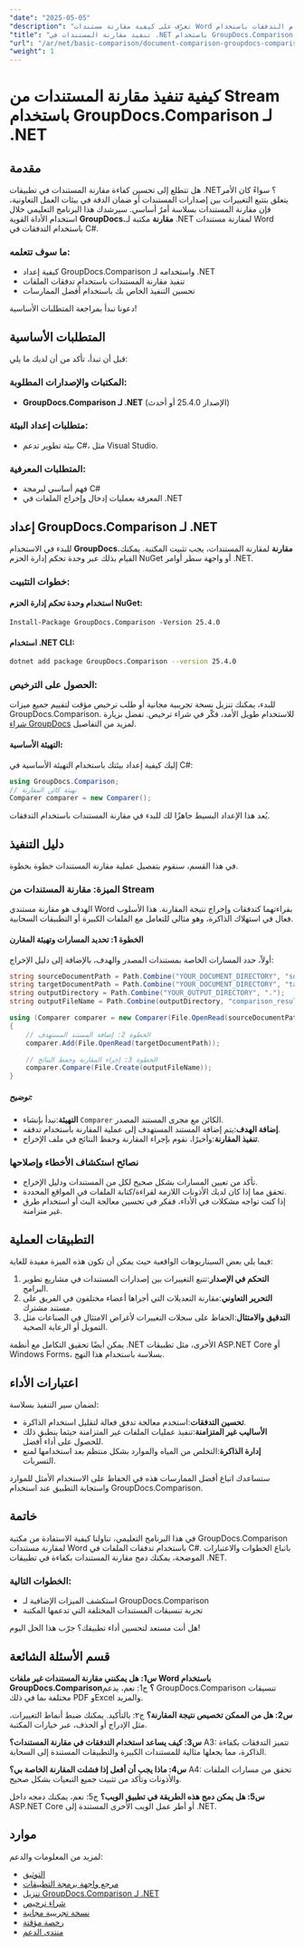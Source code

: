 ```yaml
---
"date": "2025-05-05"
"description": "تعرّف على كيفية مقارنة مستندات Word بكفاءة باستخدام التدفقات باستخدام GroupDocs.Comparison لـ .NET. يغطي هذا الدليل الإعداد والتنفيذ وأفضل الممارسات."
"title": "تنفيذ مقارنة المستندات في .NET باستخدام GroupDocs.Comparison لملفات Word من التدفقات"
"url": "/ar/net/basic-comparison/document-comparison-groupdocs-comparison-net-csharp/"
"weight": 1
---
```


# كيفية تنفيذ مقارنة المستندات من Stream باستخدام GroupDocs.Comparison لـ .NET

## مقدمة

هل تتطلع إلى تحسين كفاءة مقارنة المستندات في تطبيقات .NET؟ سواءً كان الأمر يتعلق بتتبع التغييرات بين إصدارات المستندات أو ضمان الدقة في بيئات العمل التعاونية، فإن مقارنة المستندات بسلاسة أمرٌ أساسي. سيرشدك هذا البرنامج التعليمي خلال استخدام الأداة القوية **GroupDocs.مقارنة** مكتبة لـ .NET لمقارنة مستندات Word باستخدام التدفقات في C#.

### ما سوف تتعلمه:
- كيفية إعداد GroupDocs.Comparison واستخدامه لـ .NET
- تنفيذ مقارنة المستندات باستخدام تدفقات الملفات
- تحسين التنفيذ الخاص بك باستخدام أفضل الممارسات

دعونا نبدأ بمراجعة المتطلبات الأساسية!

## المتطلبات الأساسية

قبل أن تبدأ، تأكد من أن لديك ما يلي:

### المكتبات والإصدارات المطلوبة:
- **GroupDocs.Comparison لـ .NET** (الإصدار 25.4.0 أو أحدث)

### متطلبات إعداد البيئة:
- بيئة تطوير تدعم C#، مثل Visual Studio.

### المتطلبات المعرفية:
- فهم أساسي لبرمجة C#
- المعرفة بعمليات إدخال وإخراج الملفات في .NET

## إعداد GroupDocs.Comparison لـ .NET

للبدء في الاستخدام **GroupDocs.مقارنة** لمقارنة المستندات، يجب تثبيت المكتبة. يمكنك القيام بذلك عبر وحدة تحكم إدارة الحزم NuGet أو واجهة سطر أوامر .NET.

### خطوات التثبيت:

#### استخدام وحدة تحكم إدارة الحزم NuGet:
```plaintext
Install-Package GroupDocs.Comparison -Version 25.4.0
```

#### استخدام .NET CLI:
```bash
dotnet add package GroupDocs.Comparison --version 25.4.0
```

### الحصول على الترخيص:
للبدء، يمكنك تنزيل نسخة تجريبية مجانية أو طلب ترخيص مؤقت لتقييم جميع ميزات GroupDocs.Comparison. للاستخدام طويل الأمد، فكّر في شراء ترخيص. تفضل بزيارة [شراء GroupDocs](https://purchase.groupdocs.com/buy) لمزيد من التفاصيل.

#### التهيئة الأساسية:

إليك كيفية إعداد بيئتك باستخدام التهيئة الأساسية في C#:

```csharp
using GroupDocs.Comparison;
// تهيئة كائن المقارنة
Comparer comparer = new Comparer();
```

يُعد هذا الإعداد البسيط جاهزًا لك للبدء في مقارنة المستندات باستخدام التدفقات.

## دليل التنفيذ

في هذا القسم، سنقوم بتفصيل عملية مقارنة المستندات خطوة بخطوة.

### الميزة: مقارنة المستندات من Stream

الهدف هو مقارنة مستندي Word بقراءتهما كتدفقات وإخراج نتيجة المقارنة. هذا الأسلوب فعال في استهلاك الذاكرة، وهو مثالي للتعامل مع الملفات الكبيرة أو التطبيقات السحابية.

#### الخطوة 1: تحديد المسارات وتهيئة المقارن

أولاً، حدد المسارات الخاصة بمستندات المصدر والهدف، بالإضافة إلى دليل الإخراج:

```csharp
string sourceDocumentPath = Path.Combine("YOUR_DOCUMENT_DIRECTORY", "source.docx");
string targetDocumentPath = Path.Combine("YOUR_DOCUMENT_DIRECTORY", "target.docx");
string outputDirectory = Path.Combine("YOUR_OUTPUT_DIRECTORY", ".");
string outputFileName = Path.Combine(outputDirectory, "comparison_result.docx");

using (Comparer comparer = new Comparer(File.OpenRead(sourceDocumentPath)))
{
    // الخطوة 2: إضافة المستند المستهدف
    comparer.Add(File.OpenRead(targetDocumentPath));

    // الخطوة 3: إجراء المقارنة وحفظ النتائج
    comparer.Compare(File.Create(outputFileName));
}
```

##### توضيح:
- **التهيئة**:نبدأ بإنشاء `Comparer` الكائن مع مجرى المستند المصدر.
- **إضافة الهدف**:يتم إضافة المستند المستهدف إلى عملية المقارنة باستخدام تدفقه.
- **تنفيذ المقارنة**:وأخيرًا، نقوم بإجراء المقارنة وحفظ النتائج في ملف الإخراج.

### نصائح استكشاف الأخطاء وإصلاحها
- تأكد من تعيين المسارات بشكل صحيح لكل من المستندات ودليل الإخراج.
- تحقق مما إذا كان لديك الأذونات اللازمة لقراءة/كتابة الملفات في المواقع المحددة.
- إذا كنت تواجه مشكلات في الأداء، ففكر في تحسين معالجة البث أو استخدام طرق غير متزامنة.

## التطبيقات العملية

فيما يلي بعض السيناريوهات الواقعية حيث يمكن أن تكون هذه الميزة مفيدة للغاية:

1. **التحكم في الإصدار**:تتبع التغييرات بين إصدارات المستندات في مشاريع تطوير البرامج.
2. **التحرير التعاوني**:مقارنة التعديلات التي أجراها أعضاء مختلفون في الفريق على مستند مشترك.
3. **التدقيق والامتثال**:الحفاظ على سجلات التغييرات لأغراض الامتثال في الصناعات مثل التمويل أو الرعاية الصحية.

يمكن أيضًا تحقيق التكامل مع أنظمة .NET الأخرى، مثل تطبيقات ASP.NET Core أو Windows Forms، بسلاسة باستخدام هذا النهج.

## اعتبارات الأداء

لضمان سير التنفيذ بسلاسة:
- **تحسين التدفقات**:استخدم معالجة تدفق فعالة لتقليل استخدام الذاكرة.
- **الأساليب غير المتزامنة**:تنفيذ عمليات الملفات غير المتزامنة حيثما ينطبق ذلك للحصول على أداء أفضل.
- **إدارة الذاكرة**:التخلص من المياه والموارد بشكل منتظم بعد استخدامها لمنع التسربات.

ستساعدك اتباع أفضل الممارسات هذه في الحفاظ على الاستخدام الأمثل للموارد واستجابة التطبيق عند استخدام GroupDocs.Comparison.

## خاتمة

في هذا البرنامج التعليمي، تناولنا كيفية الاستفادة من مكتبة GroupDocs.Comparison لمقارنة مستندات Word باستخدام تدفقات الملفات في C#. باتباع الخطوات والاعتبارات الموضحة، يمكنك دمج مقارنة المستندات بكفاءة في تطبيقات .NET. 

### الخطوات التالية:
- استكشف الميزات الإضافية لـ GroupDocs.Comparison
- تجربة تنسيقات المستندات المختلفة التي تدعمها المكتبة

هل أنت مستعد لتحسين أداء تطبيقك؟ جرّب هذا الحل اليوم!

## قسم الأسئلة الشائعة

**س1: هل يمكنني مقارنة المستندات غير ملفات Word باستخدام GroupDocs.Comparison؟**
ج1: نعم، يدعم GroupDocs.Comparison تنسيقات مختلفة بما في ذلك PDF وExcel والمزيد.

**س2: هل من الممكن تخصيص نتيجة المقارنة؟**
ج٢: بالتأكيد. يمكنك ضبط أنماط التغييرات، مثل الإدراج أو الحذف، عبر خيارات المكتبة.

**س3: كيف يساعد استخدام التدفقات في مقارنة المستندات؟**
A3: تتميز التدفقات بكفاءة الذاكرة، مما يجعلها مثالية للمستندات الكبيرة والتطبيقات المستندة إلى السحابة.

**س4: ماذا يجب أن أفعل إذا فشلت المقارنة الخاصة بي؟**
A4: تحقق من مسارات الملفات والأذونات وتأكد من تثبيت جميع التبعيات بشكل صحيح.

**س5: هل يمكن دمج هذه الطريقة في تطبيق الويب؟**
ج5: نعم، يمكنك دمجه داخل ASP.NET Core أو أطر عمل الويب الأخرى المستندة إلى .NET.

## موارد

لمزيد من المعلومات والدعم:
- [التوثيق](https://docs.groupdocs.com/comparison/net/)
- [مرجع واجهة برمجة التطبيقات](https://reference.groupdocs.com/comparison/net/)
- [تنزيل GroupDocs.Comparison لـ .NET](https://releases.groupdocs.com/comparison/net/)
- [شراء ترخيص](https://purchase.groupdocs.com/buy)
- [نسخة تجريبية مجانية](https://releases.groupdocs.com/comparison/net/)
- [رخصة مؤقتة](https://purchase.groupdocs.com/temporary-license/)
- [منتدى الدعم](https://forum.groupdocs.com/c/comparison/)